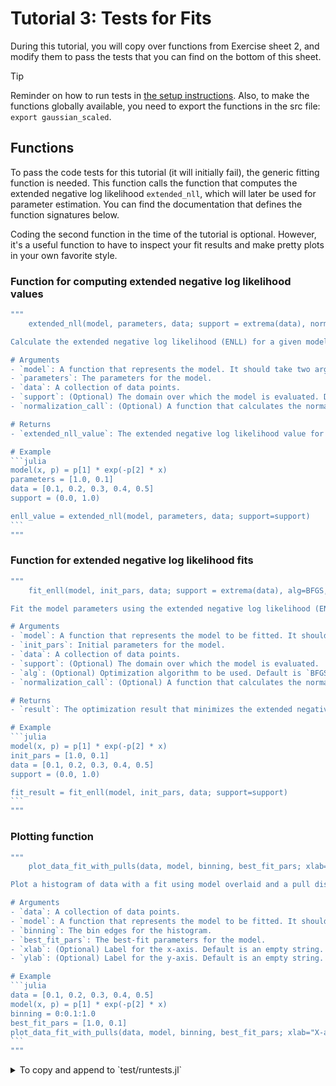 # Tutorial 3: Tests for Fits

During this tutorial, you will copy over functions from Exercise sheet 2, and modify them to pass the tests that you can find on the bottom of this sheet.

> [!TIP]
> Reminder on how to run tests in [the setup instructions](https://github.com/RUB-EP1/ExercisesDataAnalysisWS2425/blob/main/exercises/setup.md#back-to-julia-running-tests).
> Also, to make the functions globally available, you need to export the functions in the src file: `export gaussian_scaled`.

## Functions

To pass the code tests for this tutorial (it will initially fail), the generic fitting function is needed.
This function calls the function that computes the extended negative log likelihood `extended_nll`, which will later be used for parameter estimation.
You can find the documentation that defines the function signatures below.

Coding the second function in the time of the tutorial is optional. However, it's a useful function to have to inspect your fit results and make pretty plots in your own favorite style.

### Function for computing extended negative log likelihood values

````julia
"""
    extended_nll(model, parameters, data; support = extrema(data), normalization_call = _quadgk_call)

Calculate the extended negative log likelihood (ENLL) for a given model and dataset.

# Arguments
- `model`: A function that represents the model. It should take two arguments: observable and parameters.
- `parameters`: The parameters for the model.
- `data`: A collection of data points.
- `support`: (Optional) The domain over which the model is evaluated. Defaults to the range of the data.
- `normalization_call`: (Optional) A function that calculates the normalization of the model over the support. Defaults to `_quadgk_call`.

# Returns
- `extended_nll_value`: The extended negative log likelihood value for the given model and data.

# Example
```julia
model(x, p) = p[1] * exp(-p[2] * x)
parameters = [1.0, 0.1]
data = [0.1, 0.2, 0.3, 0.4, 0.5]
support = (0.0, 1.0)

enll_value = extended_nll(model, parameters, data; support=support)
```
"""
````

### Function for extended negative log likelihood fits

````julia
"""
    fit_enll(model, init_pars, data; support = extrema(data), alg=BFGS, normalization_call = _quadgk_call)

Fit the model parameters using the extended negative log likelihood (ENLL) method.

# Arguments
- `model`: A function that represents the model to be fitted. It should take two arguments: observable and parameters.
- `init_pars`: Initial parameters for the model.
- `data`: A collection of data points.
- `support`: (Optional) The domain over which the model is evaluated.
- `alg`: (Optional) Optimization algorithm to be used. Default is `BFGS`.
- `normalization_call`: (Optional) A function that calculates the normalization of the model over the support. Defaults to `_quadgk_call`.

# Returns
- `result`: The optimization result that minimizes the extended negative log likelihood.

# Example
```julia
model(x, p) = p[1] * exp(-p[2] * x)
init_pars = [1.0, 0.1]
data = [0.1, 0.2, 0.3, 0.4, 0.5]
support = (0.0, 1.0)

fit_result = fit_enll(model, init_pars, data; support=support)
```
"""
````

### Plotting function

````julia
"""
    plot_data_fit_with_pulls(data, model, binning, best_fit_pars; xlab="", ylab="")

Plot a histogram of data with a fit using model overlaid and a pull distribution.

# Arguments
- `data`: A collection of data points.
- `model`: A function that represents the model to be fitted. It should take two arguments: data points and parameters.
- `binning`: The bin edges for the histogram.
- `best_fit_pars`: The best-fit parameters for the model.
- `xlab`: (Optional) Label for the x-axis. Default is an empty string.
- `ylab`: (Optional) Label for the y-axis. Default is an empty string.

# Example
```julia
data = [0.1, 0.2, 0.3, 0.4, 0.5]
model(x, p) = p[1] * exp(-p[2] * x)
binning = 0:0.1:1.0
best_fit_pars = [1.0, 0.1]
plot_data_fit_with_pulls(data, model, binning, best_fit_pars; xlab="X-axis", ylab="Y-axis")
```
"""
````

<details> <summary> To copy and append to `test/runtests.jl`</summary>
Here is the code you copy over to your `test/runtests.jl` file

```julia
@testset "Simple fitting" begin
    init_pars = (; μ = 0.3, σ = 1.0, a = 1.0)
    support = (-4.0, 4.0)
    data = sample_inversion(400, support) do x
        gaussian_scaled(x; μ = 0.4, σ = 0.7, a = 1.0)
    end
    model(x, pars) = gaussian_scaled(x; pars.μ, pars.σ, pars.a)
    ext_unbinned_fit = fit_enll(model, init_pars, data; support)
    best_pars_extnll = typeof(init_pars)(ext_unbinned_fit.minimizer)
    @test ext_unbinned_fit.ls_success
    @test 0.36 < best_pars_extnll.μ < 0.44
end
```

</details>
